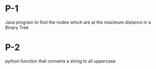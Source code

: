 # P-1
Java program to find the nodes which are at the maximum distance in a Binary Tree

# P-2
python function that converts a string to all uppercase
